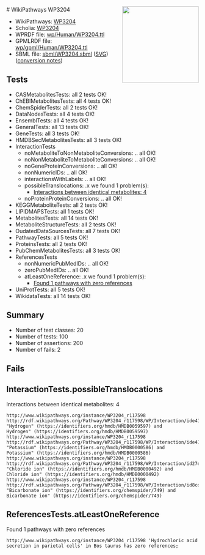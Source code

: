 <img style="float: right; width: 200px" src="../logo.png" />
# WikiPathways WP3204

* WikiPathways: [WP3204](https://identifiers.org/wikipathways:WP3204)
* Scholia: [WP3204](https://scholia.toolforge.org/wikipathways/WP3204)
* WPRDF file: [wp/Human/WP3204.ttl](../wp/Human/WP3204.ttl)
* GPMLRDF file: [wp/gpml/Human/WP3204.ttl](../wp/gpml/Human/WP3204.ttl)
* SBML file: [sbml/WP3204.sbml](../sbml/WP3204.sbml) ([SVG](../sbml/WP3204.svg)) ([conversion notes](../sbml/WP3204.txt))

## Tests
* CASMetabolitesTests: all 2 tests OK!
* ChEBIMetabolitesTests: all 4 tests OK!
* ChemSpiderTests: all 2 tests OK!
* DataNodesTests: all 4 tests OK!
* EnsemblTests: all 4 tests OK!
* GeneralTests: all 13 tests OK!
* GeneTests: all 3 tests OK!
* HMDBSecMetabolitesTests: all 3 tests OK!
* InteractionTests
    * noMetaboliteToNonMetaboliteConversions: .. all OK!
    * noNonMetaboliteToMetaboliteConversions: .. all OK!
    * noGeneProteinConversions: .. all OK!
    * nonNumericIDs: .. all OK!
    * interactionsWithLabels: .. all OK!
    * possibleTranslocations: .x we found 1 problem(s):
        * [Interactions between identical metabolites: 4](#d59038c7)
    * noProteinProteinConversions: .. all OK!
* KEGGMetaboliteTests: all 2 tests OK!
* LIPIDMAPSTests: all 1 tests OK!
* MetabolitesTests: all 14 tests OK!
* MetaboliteStructureTests: all 2 tests OK!
* OudatedDataSourcesTests: all 7 tests OK!
* PathwayTests: all 5 tests OK!
* ProteinsTests: all 2 tests OK!
* PubChemMetabolitesTests: all 3 tests OK!
* ReferencesTests
    * nonNumericPubMedIDs: .. all OK!
    * zeroPubMedIDs: .. all OK!
    * atLeastOneReference: .x we found 1 problem(s):
        * [Found 1 pathways with zero references](#35eb778e)
* UniProtTests: all 5 tests OK!
* WikidataTests: all 14 tests OK!


## Summary

* Number of test classes: 20
* Number of tests: 100
* Number of assertions: 200
* Number of fails: 2

## Fails

<a name="d59038c7" />

## InteractionTests.possibleTranslocations

Interactions between identical metabolites: 4
```
http://www.wikipathways.org/instance/WP3204_r117598 http://rdf.wikipathways.org/Pathway/WP3204_r117598/WP/Interaction/ide419581c "Hydrogen" (https://identifiers.org/hmdb/HMDB0059597) and 
Hydrogen" (https://identifiers.org/hmdb/HMDB0059597)
http://www.wikipathways.org/instance/WP3204_r117598 http://rdf.wikipathways.org/Pathway/WP3204_r117598/WP/Interaction/ide419581c "Potassium" (https://identifiers.org/hmdb/HMDB0000586) and 
Potassium" (https://identifiers.org/hmdb/HMDB0000586)
http://www.wikipathways.org/instance/WP3204_r117598 http://rdf.wikipathways.org/Pathway/WP3204_r117598/WP/Interaction/id27ea39e4 "Chloride ion" (https://identifiers.org/hmdb/HMDB0000492) and 
Chloride ion" (https://identifiers.org/hmdb/HMDB0000492)
http://www.wikipathways.org/instance/WP3204_r117598 http://rdf.wikipathways.org/Pathway/WP3204_r117598/WP/Interaction/id8cdd2181 "Bicarbonate ion" (https://identifiers.org/chemspider/749) and 
Bicarbonate ion" (https://identifiers.org/chemspider/749)
```

<a name="35eb778e" />

## ReferencesTests.atLeastOneReference

Found 1 pathways with zero references
```
http://www.wikipathways.org/instance/WP3204_r117598 'Hydrochloric acid secretion in parietal cells' in Bos taurus has zero references; 
```

